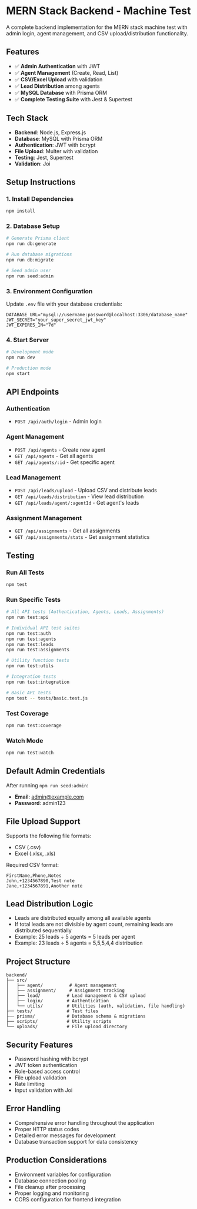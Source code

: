 # MERN Stack Backend - Machine Test

A complete backend implementation for the MERN stack machine test with admin login, agent management, and CSV upload/distribution functionality.

## Features

- ✅ **Admin Authentication** with JWT
- ✅ **Agent Management** (Create, Read, List)
- ✅ **CSV/Excel Upload** with validation
- ✅ **Lead Distribution** among agents
- ✅ **MySQL Database** with Prisma ORM
- ✅ **Complete Testing Suite** with Jest & Supertest

## Tech Stack

- **Backend**: Node.js, Express.js
- **Database**: MySQL with Prisma ORM
- **Authentication**: JWT with bcrypt
- **File Upload**: Multer with validation
- **Testing**: Jest, Supertest
- **Validation**: Joi

## Setup Instructions

### 1. Install Dependencies
```bash
npm install
```

### 2. Database Setup
```bash
# Generate Prisma client
npm run db:generate

# Run database migrations
npm run db:migrate

# Seed admin user
npm run seed:admin
```

### 3. Environment Configuration
Update `.env` file with your database credentials:
```env
DATABASE_URL="mysql://username:password@localhost:3306/database_name"
JWT_SECRET="your_super_secret_jwt_key"
JWT_EXPIRES_IN="7d"
```

### 4. Start Server
```bash
# Development mode
npm run dev

# Production mode
npm start
```

## API Endpoints

### Authentication
- `POST /api/auth/login` - Admin login

### Agent Management
- `POST /api/agents` - Create new agent
- `GET /api/agents` - Get all agents
- `GET /api/agents/:id` - Get specific agent

### Lead Management
- `POST /api/leads/upload` - Upload CSV and distribute leads
- `GET /api/leads/distribution` - View lead distribution
- `GET /api/leads/agent/:agentId` - Get agent's leads

### Assignment Management
- `GET /api/assignments` - Get all assignments
- `GET /api/assignments/stats` - Get assignment statistics

## Testing

### Run All Tests
```bash
npm test
```

### Run Specific Tests
```bash
# All API tests (Authentication, Agents, Leads, Assignments)
npm run test:api

# Individual API test suites
npm run test:auth
npm run test:agents
npm run test:leads
npm run test:assignments

# Utility function tests
npm run test:utils

# Integration tests
npm run test:integration

# Basic API tests
npm test -- tests/basic.test.js
```

### Test Coverage
```bash
npm run test:coverage
```

### Watch Mode
```bash
npm run test:watch
```

## Default Admin Credentials

After running `npm run seed:admin`:
- **Email**: admin@example.com
- **Password**: admin123

## File Upload Support

Supports the following file formats:
- CSV (.csv)
- Excel (.xlsx, .xls)

Required CSV format:
```csv
FirstName,Phone,Notes
John,+1234567890,Test note
Jane,+1234567891,Another note
```

## Lead Distribution Logic

- Leads are distributed equally among all available agents
- If total leads are not divisible by agent count, remaining leads are distributed sequentially
- Example: 25 leads ÷ 5 agents = 5 leads per agent
- Example: 23 leads ÷ 5 agents = 5,5,5,4,4 distribution

## Project Structure

```
backend/
├── src/
│   ├── agent/          # Agent management
│   ├── assignment/     # Assignment tracking
│   ├── lead/          # Lead management & CSV upload
│   ├── login/         # Authentication
│   └── utils/         # Utilities (auth, validation, file handling)
├── tests/             # Test files
├── prisma/            # Database schema & migrations
├── scripts/           # Utility scripts
└── uploads/           # File upload directory
```

## Security Features

- Password hashing with bcrypt
- JWT token authentication
- Role-based access control
- File upload validation
- Rate limiting
- Input validation with Joi

## Error Handling

- Comprehensive error handling throughout the application
- Proper HTTP status codes
- Detailed error messages for development
- Database transaction support for data consistency

## Production Considerations

- Environment variables for configuration
- Database connection pooling
- File cleanup after processing
- Proper logging and monitoring
- CORS configuration for frontend integration